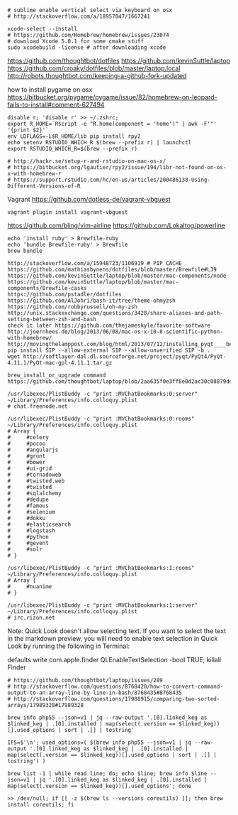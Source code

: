 ```
# sublime enable vertical select via keyboard on osx
# http://stackoverflow.com/a/18957047/1667241
```

```
xcode-select --install
# https://github.com/Homebrew/homebrew/issues/23074
# download Xcode 5.0.1 for some cmake stuff
sudo xcodebuild -license # after downloading xcode
```

https://github.com/thoughtbot/dotfiles
https://github.com/kevinSuttle/laptop
https://github.com/croaky/dotfiles/blob/master/laptop.local
http://robots.thoughtbot.com/keeping-a-github-fork-updated

how to install pygame on osx
https://bitbucket.org/pygame/pygame/issue/82/homebrew-on-leopard-fails-to-install#comment-627494

```
disable r; 'disable r' >> ~/.zshrc;
export R_HOME=`Rscript -e "R.home(component = 'home')" | awk -F'"' '{print $2}'`
env LDFLAGS=-L$R_HOME/lib pip install rpy2
echo setenv RSTUDIO_WHICH_R $(brew --prefix r) | launchctl
export RSTUDIO_WHICH_R=$(brew --prefix r)

# http://hackr.se/setup-r-and-rstudio-on-mac-os-x/
# https://bitbucket.org/lgautier/rpy2/issue/194/libr-not-found-on-os-x-with-homebrew-r
# https://support.rstudio.com/hc/en-us/articles/200486138-Using-Different-Versions-of-R
```

Vagrant https://github.com/dotless-de/vagrant-vbguest
```
vagrant plugin install vagrant-vbguest
```

https://github.com/bling/vim-airline
https://github.com/Lokaltog/powerline

```
echo 'install ruby' > Brewfile-ruby
echo 'bundle Brewfile-ruby' > Brewfile
brew bundle
```

```
http://stackoverflow.com/a/15948723/1106919 # PIP CACHE
https://github.com/mathiasbynens/dotfiles/blob/master/Brewfile#L39
https://github.com/kevinSuttle/laptop/blob/master/mac-components/node
https://github.com/kevinSuttle/laptop/blob/master/mac-components/Brewfile-casks
https://github.com/pstadler/dotfiles
https://github.com/AlJohri/bash-it/tree/theme-ohmyzsh
https://github.com/robbyrussell/oh-my-zsh
http://unix.stackexchange.com/questions/3428/share-aliases-and-path-setting-between-zsh-and-bash
check it later https://github.com/thejameskyle/favorite-software
http://joernhees.de/blog/2013/06/08/mac-os-x-10-8-scientific-python-with-homebrew/
http://movingthelamppost.com/blog/html/2013/07/12/installing_pyqt____because_it_s_too_good_for_pip_or_easy_install_.html
pip install SIP --allow-external SIP --allow-unverified SIP -b .
wget http://softlayer-dal.dl.sourceforge.net/project/pyqt/PyQt4/PyQt-4.11.1/PyQt-mac-gpl-4.11.1.tar.gz
```

```
brew_install_or_upgrade command
https://github.com/thoughtbot/laptop/blob/2aa635f0e3ff8e0d2ac30c08879ddec641e86b5d/mac
```

```
/usr/libexec/PlistBuddy -c "print :MVChatBookmarks:0:server" ~/Library/Preferences/info.colloquy.plist
# chat.freenode.net

/usr/libexec/PlistBuddy -c "print :MVChatBookmarks:0:rooms" ~/Library/Preferences/info.colloquy.plist
# Array {
#     #celery
#     #pocoo
#     #angularjs
#     #grunt
#     #bower
#     #ui-grid
#     #tornadoweb
#     #twisted.web
#     #twisted
#     #sqlalchemy
#     #dedupe
#     #famous
#     #selenium
#     #dokku
#     #elasticsearch
#     #logstash
#     #python
#     #gevent
#     #solr
# }

/usr/libexec/PlistBuddy -c "print :MVChatBookmarks:1:rooms" ~/Library/Preferences/info.colloquy.plist
# Array {
#     #nuanime
# }

/usr/libexec/PlistBuddy -c "print :MVChatBookmarks:1:server" ~/Library/Preferences/info.colloquy.plist
# irc.rizon.net
```

Note: Quick Look doesn't allow selecting text. If you want to select the text in the markdown preview, you will need to enable text selection in Quick Look by running the following in Terminal:

defaults write com.apple.finder QLEnableTextSelection -bool TRUE; killall Finder

```
# https://github.com/thoughtbot/laptop/issues/289
# http://stackoverflow.com/questions/8768420/how-to-convert-command-output-to-an-array-line-by-line-in-bash/8768435#8768435
# http://stackoverflow.com/questions/17988915/comparing-two-sorted-arrays/17989328#17989328

brew info php55 --json=v1 | jq --raw-output '.[0].linked_keg as $linked_keg | .[0].installed | map(select(.version == $linked_keg))[].used_options | sort | .[] | tostring'

IFS=$'\n'; used_options=( $(brew info php55 --json=v1 | jq --raw-output '.[0].linked_keg as $linked_keg | .[0].installed | map(select(.version == $linked_keg))[].used_options | sort | .[] | tostring') )

brew list -1 | while read line; do; echo $line; brew info $line --json=v1 | jq '.[0].linked_keg as $linked_keg | .[0].installed | map(select(.version == $linked_keg))[].used_options'; done

>> /dev/null; if [[ -z $(brew ls --versions coreutils) ]]; then brew install coreutils; fi

```
